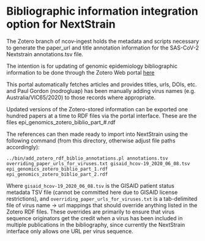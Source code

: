 # Bibliographic information integration option for NextStrain

The Zotero branch of ncov-ingest holds the metadata and scripts necessary to generate the paper_url and title annotation information for the SAS-CoV-2 Nextstrain annotations.tsv file.

The intention is for updating of genomic epidemiology bibliographic information to be done through the Zotero Web portal [here](https://www.zotero.org/groups/2512356/covid19_genomic_epidemiology_bibliography/library) 

This portal automatically fetches articles and provides titles, urls, DOIs, etc. and Paul Gordon (nodrogluap) has been manually adding virus names (e.g. Australia/VIC65/2020) to those records where appropriate.

Updated versions of the Zotero-stored information can be exported one hundred papers at a time to RDF files via the portal interface. These are the files epi_genomics_zotero_biblio_part_#.rdf

The references can then made ready to import into NextStrain using the following command (from this directory, otherwise adjust file paths accordingly):

``
../bin/add_zotero_rdf_biblio_annotations.pl annotations.tsv overriding_paper_urls_for_viruses.txt gisaid_hcov-19_2020_06_08.tsv epi_genomics_zotero_biblio_part_1.rdf epi_genomics_zotero_biblio_part_2.rdf
``

Where ```gisaid_hcov-19_2020_06_08.tsv``` is the GISAID patient status metadata TSV file (cannot be committed here due to GISAID license restrictions), and ```overriding_paper_urls_for_viruses.txt```
is a tab-delimited file of virus name -> url mappings that should override anything listed in the Zotero RDF files. These overrides are primarily to ensure that virus sequence originators get the credit when a virus has been included in multiple publications in the bibliography, since currently the NextStrain interface only allows one URL per virus sequence.
